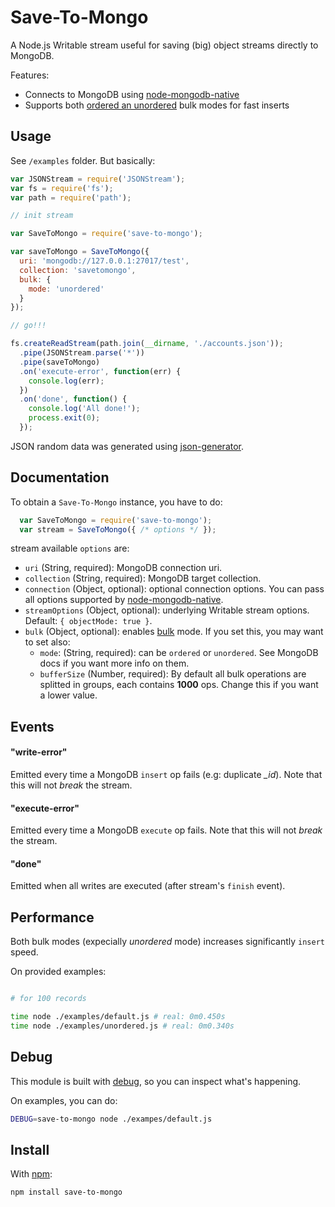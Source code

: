 Save-To-Mongo
=============

A Node.js Writable stream useful for saving (big) object streams directly to MongoDB.

Features:

- Connects to MongoDB using [node-mongodb-native](https://github.com/mongodb/node-mongodb-native)
- Supports both [ordered an unordered](http://docs.mongodb.org/manual/core/bulk-write-operations/#ordered-vs-unordered-operations) bulk modes for fast inserts


## Usage

See `/examples` folder. But basically:

```js
var JSONStream = require('JSONStream');
var fs = require('fs');
var path = require('path');

// init stream

var SaveToMongo = require('save-to-mongo');

var saveToMongo = SaveToMongo({
  uri: 'mongodb://127.0.0.1:27017/test',
  collection: 'savetomongo',
  bulk: {
    mode: 'unordered'
  }
});

// go!!!

fs.createReadStream(path.join(__dirname, './accounts.json'));
  .pipe(JSONStream.parse('*'))
  .pipe(saveToMongo)
  .on('execute-error', function(err) {
    console.log(err);
  })
  .on('done', function() {
    console.log('All done!');
    process.exit(0);
  });
```

JSON random data was generated using [json-generator](http://www.json-generator.com).


## Documentation

To obtain a `Save-To-Mongo` instance, you have to do:

```js
  var SaveToMongo = require('save-to-mongo');
  var stream = SaveToMongo({ /* options */ });
```

stream available `options` are:

- `uri` (String, required): MongoDB connection uri.
- `collection` (String, required): MongoDB target collection.
- `connection` (Object, optional): optional connection options. You can pass all options supported by [node-mongodb-native](https://github.com/mongodb/node-mongodb-native).
- `streamOptions` (Object, optional): underlying Writable stream options. Default: `{ objectMode: true }`.
- `bulk` (Object, optional): enables [bulk](http://docs.mongodb.org/manual/core/bulk-write-operations) mode. If you set this, you may want to set also:
  - `mode`: (String, required): can be `ordered` or `unordered`. See MongoDB docs if you want more info on them.
  - `bufferSize` (Number, required): By default all bulk operations are splitted in groups, each contains **1000** ops. Change this if you want a lower value.


## Events

#### "write-error"

Emitted every time a MongoDB `insert` op fails (e.g: duplicate *_id*). Note that this will not *break* the stream.

#### "execute-error"

Emitted every time a MongoDB `execute` op fails. Note that this will not *break* the stream.

#### "done"

Emitted when all writes are executed (after stream's `finish` event).


## Performance

Both bulk modes (expecially *unordered* mode) increases significantly `insert` speed.

On provided examples:

```bash

# for 100 records

time node ./examples/default.js # real: 0m0.450s
time node ./examples/unordered.js # real: 0m0.340s
```

## Debug

This module is built with [debug](https://github.com/visionmedia/debug), so you can inspect what's happening.

On examples, you can do:

```bash
DEBUG=save-to-mongo node ./exampes/default.js
```


## Install

With [npm](https://www.npmjs.com):

```bash
npm install save-to-mongo
```
